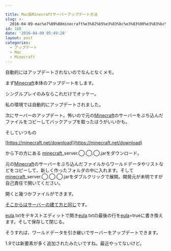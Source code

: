 ```yaml
---

title: Mac版Minecraftサーバーアップデート方法
slug: >-
  2016-04-09-mac%e7%89%88minecraft%e3%82%b5%e3%83%bc%e3%83%90%e3%83%bc%e3%82%a2%e3%83%83%e3%83%97%e3%83%87%e3%83%bc%e3%83%88%e6%96%b9%e6b
id: 188
date: '2016-04-09 05:49:28'
layout: post
categories:
  - アップデート
  - Mac
  - Minecraft
---
```


自動的にはアップデートされないのでなんとなくメモ。  

まず[Minecraft](http://d.hatena.ne.jp/keyword/Minecraft)本体のアップデートをします。

シングルプレイのみならこれだけでオッケー。

私の環境では自動的にアップデートされました。

次にサーバーのアップデート。怖いので元の[Minecraft](http://d.hatena.ne.jp/keyword/Minecraft)のサーバーをぶち込んだファイルをコピーしてバックアップを取ったほうがいいかも。

そしていつもの

[https://minecraft.net/download](https://minecraft.net/download)

から下の方にある [minecraft](http://d.hatena.ne.jp/keyword/minecraft)_server.◯.◯.◯.jarをダウンロード。

元の[Minecraft](http://d.hatena.ne.jp/keyword/Minecraft)のサーバーをぶち込んだファイルからワールドデータやリストなどをコピーして、新しく作ったフォルダの中に入れます。そして[minecraft](http://d.hatena.ne.jp/keyword/minecraft)_server.◯.◯.◯.jarをダブルクリックで展開。開発元が未明ですが自己責任で開いてください。

開くと幾つかファイルができます。

[そこからはサーバーの建て方と同じ](http://peipeipe.com/post/113222620437/)です。

[eula](http://d.hatena.ne.jp/keyword/eula).txtをテキストエディットで開き[eula](http://d.hatena.ne.jp/keyword/eula).txtの最後の行を[eula](http://d.hatena.ne.jp/keyword/eula)=trueに書き換えます。そして保存して閉じる。

そうすれば、ワールドデータを引き継いでサーバーをアップデートできます。

1.9では新要素が多く追加されたみたいですね。最近やってないけど。